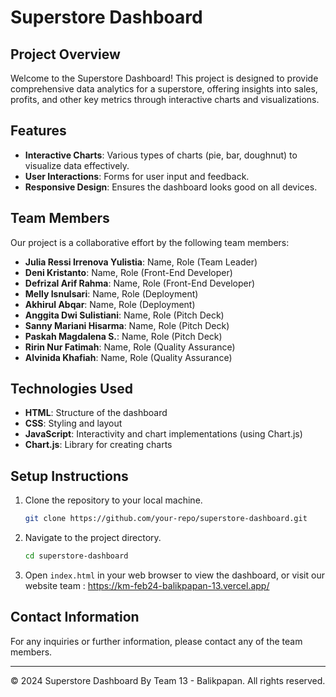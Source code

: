 # Superstore Dashboard

## Project Overview
Welcome to the Superstore Dashboard! This project is designed to provide comprehensive data analytics for a superstore, offering insights into sales, profits, and other key metrics through interactive charts and visualizations.

## Features
- **Interactive Charts**: Various types of charts (pie, bar, doughnut) to visualize data effectively.
- **User Interactions**: Forms for user input and feedback.
- **Responsive Design**: Ensures the dashboard looks good on all devices.

## Team Members
Our project is a collaborative effort by the following team members:

- **Julia Ressi Irrenova Yulistia**: Name, Role (Team Leader)
- **Deni Kristanto**: Name, Role (Front-End Developer)
- **Defrizal Arif Rahma**: Name, Role (Front-End Developer)
- **Melly Isnulsari**: Name, Role (Deployment)
- **Akhirul Abqar**: Name, Role (Deployment)
- **Anggita Dwi Sulistiani**: Name, Role (Pitch Deck)
- **Sanny Mariani Hisarma**: Name, Role (Pitch Deck)
- **Paskah Magdalena S.**: Name, Role (Pitch Deck)
- **Ririn Nur Fatimah**: Name, Role (Quality Assurance)
- **Alvinida Khafiah**: Name, Role (Quality Assurance)

## Technologies Used
- **HTML**: Structure of the dashboard
- **CSS**: Styling and layout
- **JavaScript**: Interactivity and chart implementations (using Chart.js)
- **Chart.js**: Library for creating charts

## Setup Instructions
1. Clone the repository to your local machine.
    ```bash
    git clone https://github.com/your-repo/superstore-dashboard.git
    ```
2. Navigate to the project directory.
    ```bash
    cd superstore-dashboard
    ```
3. Open `index.html` in your web browser to view the dashboard, or visit our website team : https://km-feb24-balikpapan-13.vercel.app/


## Contact Information
For any inquiries or further information, please contact any of the team members.

---

&copy; 2024 Superstore Dashboard By Team 13 - Balikpapan. All rights reserved.
